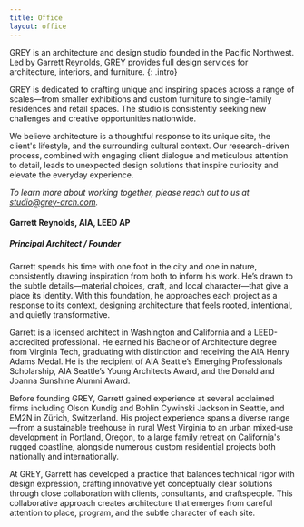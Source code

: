```yaml
---
title: Office
layout: office
---
```


GREY is an architecture and design studio founded in the Pacific Northwest. Led by Garrett Reynolds, GREY provides full design services for architecture, interiors, and furniture.
{: .intro}

GREY is dedicated to crafting unique and inspiring spaces across a range of scales—from smaller exhibitions and custom furniture to single-family residences and retail spaces. The studio is consistently seeking new challenges and creative opportunities nationwide. 

We believe architecture is a thoughtful response to its unique site, the client's lifestyle, and the surrounding cultural context. Our research-driven process, combined with engaging client dialogue and meticulous attention to detail, leads to unexpected design solutions that inspire curiosity and elevate the everyday experience.

*To learn more about working together, please reach out to us at [studio@grey-arch.com](mailto:studio@grey-arch.com).*

#### Garrett Reynolds, AIA, LEED AP
##### Principal Architect / Founder

Garrett spends his time with one foot in the city and one in nature, consistently drawing inspiration from both to inform his work. He’s drawn to the subtle details—material choices, craft, and local character—that give a place its identity. With this foundation, he approaches each project as a response to its context, designing architecture that feels rooted, intentional, and quietly transformative. 

Garrett is a licensed architect in Washington and California and a LEED-accredited professional. He earned his Bachelor of Architecture degree from Virginia Tech, graduating with distinction and receiving the AIA Henry Adams Medal. He is the recipient of AIA Seattle’s Emerging Professionals Scholarship, AIA Seattle’s Young Architects Award, and the Donald and Joanna Sunshine Alumni Award.

Before founding GREY, Garrett gained experience at several acclaimed firms including Olson Kundig and Bohlin Cywinski Jackson in Seattle, and EM2N in Zürich, Switzerland. His project experience spans a diverse range—from a sustainable treehouse in rural West Virginia to an urban mixed-use development in Portland, Oregon, to a large family retreat on California's rugged coastline, alongside numerous custom residential projects both nationally and internationally.

At GREY, Garrett has developed a practice that balances technical rigor with design expression, crafting innovative yet conceptually clear solutions through close collaboration with clients, consultants, and craftspeople. This collaborative approach creates architecture that emerges from careful attention to place, program, and the subtle character of each site.
